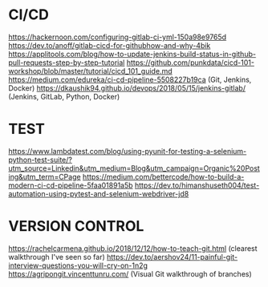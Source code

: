 # CI/CD
https://hackernoon.com/configuring-gitlab-ci-yml-150a98e9765d
https://dev.to/anoff/gitlab-cicd-for-githubhow-and-why-4bik
https://applitools.com/blog/how-to-update-jenkins-build-status-in-github-pull-requests-step-by-step-tutorial
https://github.com/punkdata/cicd-101-workshop/blob/master/tutorial/cicd_101_guide.md
https://medium.com/edureka/ci-cd-pipeline-5508227b19ca (Git, Jenkins, Docker)
https://dkaushik94.github.io/devops/2018/05/15/jenkins-gitlab/ (Jenkins, GitLab, Python, Docker)
# TEST
https://www.lambdatest.com/blog/using-pyunit-for-testing-a-selenium-python-test-suite/?utm_source=Linkedin&utm_medium=Blog&utm_campaign=Organic%20Posting&utm_term=CPage
https://medium.com/bettercode/how-to-build-a-modern-ci-cd-pipeline-5faa01891a5b
https://dev.to/himanshuseth004/test-automation-using-pytest-and-selenium-webdriver-jd8
# VERSION CONTROL
https://rachelcarmena.github.io/2018/12/12/how-to-teach-git.html (clearest walkthrough I've seen so far) 
https://dev.to/aershov24/11-painful-git-interview-questions-you-will-cry-on-1n2g
https://agripongit.vincenttunru.com/ (Visual Git walkthrough of branches)
